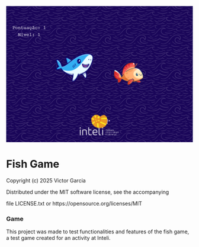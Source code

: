  ![screenshot](/Screenshot.png)

# Fish Game

<p> Copyright (c) 2025 Victor Garcia </p>
<p> Distributed under the MIT software license, see the accompanying </p>
<p> file LICENSE.txt or https://opensource.org/licenses/MIT </p>

### Game ###

<p> This project was made to test functionalities and features of the fish game, a test game created for an activity at Inteli.  </p>
